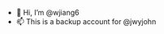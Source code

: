 - 👋 Hi, I’m @wjiang6
- 📫 This is a backup account for @jwyjohn

<!---
wjiang6/wjiang6 is a ✨ special ✨ repository because its `README.md` (this file) appears on your GitHub profile.
You can click the Preview link to take a look at your changes.
--->
